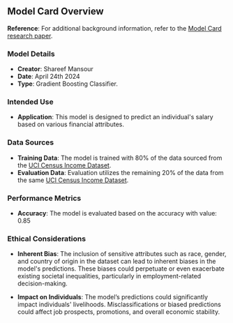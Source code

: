 ## Model Card Overview

**Reference**: For additional background information, refer to the [Model Card research paper](https://arxiv.org/pdf/1810.03993.pdf).

### Model Details
- **Creator**: Shareef Mansour
- **Date**: April 24th 2024 
- **Type**: Gradient Boosting Classifier.

### Intended Use
- **Application**: This model is designed to predict an individual's salary based on various financial attributes.

### Data Sources
- **Training Data**: The model is trained with 80% of the data sourced from the [UCI Census Income Dataset](https://archive.ics.uci.edu/ml/datasets/census+income).
- **Evaluation Data**: Evaluation utilizes the remaining 20% of the data from the same [UCI Census Income Dataset](https://archive.ics.uci.edu/ml/datasets/census+income).

### Performance Metrics
- **Accuracy**: The model is evaluated based on the accuracy with value: 0.85

### Ethical Considerations
- **Inherent Bias**: The inclusion of sensitive attributes such as race, gender, and country of origin in the dataset can lead to inherent biases in the model's predictions. These biases could perpetuate or even exacerbate existing societal inequalities, particularly in employment-related decision-making.

- **Impact on Individuals**: The model’s predictions could significantly impact individuals' livelihoods. Misclassifications or biased predictions could affect job prospects, promotions, and overall economic stability.

